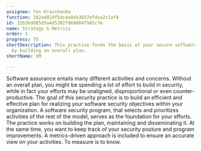 ```yaml
---
assignee: Yan Kravchenko
function: 102ad02df5dc4a8eb3837ef4ca2c1af4
id: 32b3bdd85d3a4d53827960004f9d1c7e
name: Strategy & Metrics
order: 1
progress: 75
shortDescription: This practice forms the basis of your secure software activities
  by building an overall plan.
shortName: SM

---
```

Software assurance entails many different activities and concerns. Without an overall plan, you might be spending a lot of effort to build in security, while in fact your efforts may be unaligned, disproportional or even counter-productive. The goal of this security practice is to build an efficient and effective plan for realizing your software security objectives within your organization.
A software security program, that selects and prioritizes activities of the rest of the model, serves as the foundation for your efforts. The practice works on building the plan, maintaining and disseminating it.
At the same time, you want to keep track of your security posture and program improvements. A metrics-driven approach is included to ensure an accurate view on your activities. To measure is to know.